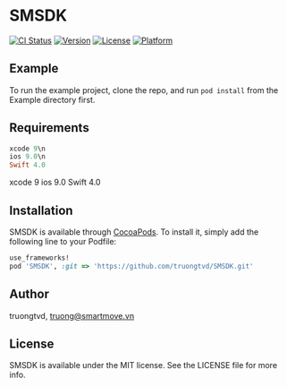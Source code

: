 # SMSDK

[![CI Status](https://img.shields.io/travis/truongtvd/SMSDK.svg?style=flat)](https://travis-ci.org/truongtvd/SMSDK)
[![Version](https://img.shields.io/cocoapods/v/SMSDK.svg?style=flat)](https://cocoapods.org/pods/SMSDK)
[![License](https://img.shields.io/cocoapods/l/SMSDK.svg?style=flat)](https://cocoapods.org/pods/SMSDK)
[![Platform](https://img.shields.io/cocoapods/p/SMSDK.svg?style=flat)](https://cocoapods.org/pods/SMSDK)

## Example

To run the example project, clone the repo, and run `pod install` from the Example directory first.

## Requirements
```ruby
xcode 9\n
ios 9.0\n
Swift 4.0
```
xcode 9
ios 9.0
Swift 4.0
## Installation

SMSDK is available through [CocoaPods](https://cocoapods.org). To install
it, simply add the following line to your Podfile:

```ruby
use_frameworks!
pod 'SMSDK', :git => 'https://github.com/truongtvd/SMSDK.git'
```

## Author

truongtvd, truong@smartmove.vn

## License

SMSDK is available under the MIT license. See the LICENSE file for more info.
